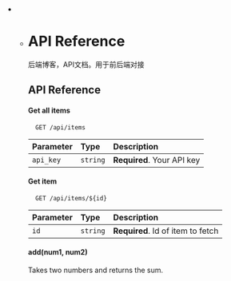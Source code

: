 - - # API Reference
  
    后端博客，API文档。用于前后端对接
  
  
    ## API Reference
  
    #### Get all items
  
    ```http
      GET /api/items
    ```
  
    | Parameter | Type     | Description                |
    | :-------- | :------- | :------------------------- |
    | `api_key` | `string` | **Required**. Your API key |
  
    #### Get item
  
    ```http
      GET /api/items/${id}
    ```
  
    | Parameter | Type     | Description                       |
    | :-------- | :------- | :-------------------------------- |
    | `id`      | `string` | **Required**. Id of item to fetch |
  
    #### add(num1, num2)
  
    Takes two numbers and returns the sum.
  
      
